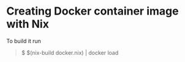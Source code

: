 # Creating Docker container image with Nix

To build it run

> $ $(nix-build docker.nix) | docker load
